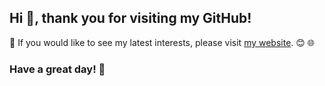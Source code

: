 <h2> Hi 👋, thank you for visiting my GitHub! </h2>

🔬 If you would like to see my latest interests, please visit [my website](https://v-post.github.io). 😊 🌐

<h3 align="left">Have a great day! 🌟 </h3>
